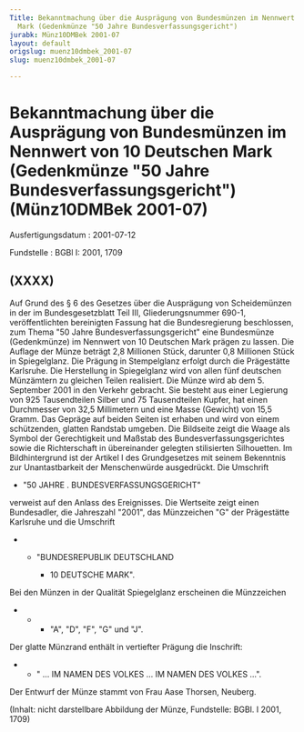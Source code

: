 ```yaml
---
Title: Bekanntmachung über die Ausprägung von Bundesmünzen im Nennwert von 10 Deutschen
  Mark (Gedenkmünze "50 Jahre Bundesverfassungsgericht")
jurabk: Münz10DMBek 2001-07
layout: default
origslug: muenz10dmbek_2001-07
slug: muenz10dmbek_2001-07

---
```


# Bekanntmachung über die Ausprägung von Bundesmünzen im Nennwert von 10 Deutschen Mark (Gedenkmünze "50 Jahre Bundesverfassungsgericht") (Münz10DMBek 2001-07)

Ausfertigungsdatum
:   2001-07-12

Fundstelle
:   BGBl I: 2001, 1709



## (XXXX)

Auf Grund des § 6 des Gesetzes über die Ausprägung von Scheidemünzen
in der im Bundesgesetzblatt Teil III, Gliederungsnummer 690-1,
veröffentlichten bereinigten Fassung hat die Bundesregierung
beschlossen, zum Thema "50 Jahre Bundesverfassungsgericht" eine
Bundesmünze (Gedenkmünze) im Nennwert von 10 Deutschen Mark prägen zu
lassen.
Die Auflage der Münze beträgt 2,8 Millionen Stück, darunter 0,8
Millionen Stück in Spiegelglanz. Die Prägung in Stempelglanz erfolgt
durch die Prägestätte Karlsruhe. Die Herstellung in Spiegelglanz wird
von allen fünf deutschen Münzämtern zu gleichen Teilen realisiert.
Die Münze wird ab dem 5. September 2001 in den Verkehr gebracht. Sie
besteht aus einer Legierung von 925 Tausendteilen Silber und 75
Tausendteilen Kupfer, hat einen Durchmesser von 32,5 Millimetern und
eine Masse (Gewicht) von 15,5 Gramm. Das Gepräge auf beiden Seiten ist
erhaben und wird von einem schützenden, glatten Randstab umgeben.
Die Bildseite zeigt die Waage als Symbol der Gerechtigkeit und Maßstab
des Bundesverfassungsgerichtes sowie die Richterschaft in übereinander
gelegten stilisierten Silhouetten. Im Bildhintergrund ist der Artikel
I des Grundgesetzes mit seinem Bekenntnis zur Unantastbarkeit der
Menschenwürde ausgedrückt. Die Umschrift

*   "50 JAHRE . BUNDESVERFASSUNGSGERICHT"



verweist auf den Anlass des Ereignisses.
Die Wertseite zeigt einen Bundesadler, die Jahreszahl "2001", das
Münzzeichen "G" der Prägestätte Karlsruhe und die Umschrift

*
    *   "BUNDESREPUBLIK DEUTSCHLAND

        *   10 DEUTSCHE MARK".









Bei den Münzen in der Qualität Spiegelglanz erscheinen die Münzzeichen

*
    *
        *   "A", "D", "F", "G" und "J".









Der glatte Münzrand enthält in vertiefter Prägung die Inschrift:

*
    *   "
        ... IM NAMEN DES VOLKES ... IM NAMEN DES VOLKES ...".






Der Entwurf der Münze stammt von Frau Aase Thorsen, Neuberg.

(Inhalt: nicht darstellbare Abbildung der Münze,
Fundstelle: BGBl. I 2001, 1709)

